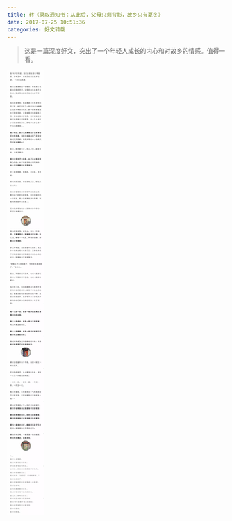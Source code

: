 ```yaml
---
title: 转《录取通知书：从此后，父母只剩背影，故乡只有夏冬》
date: 2017-07-25 10:51:36
categories: 好文转载
---
```

> 这是一篇深度好文，突出了一个年轻人成长的内心和对故乡的情感。值得一看。

![转《录取通知书：从此后，父母只剩背影，故乡只有夏冬》](img/转《录取通知书：从此后，父母只剩背影，故乡只有夏冬》.jpg)
